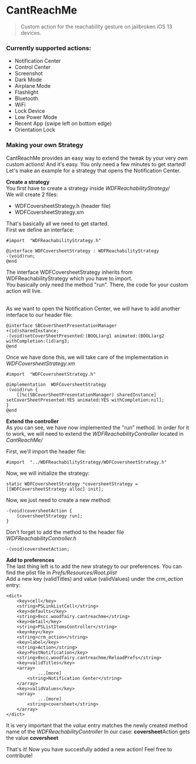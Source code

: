 # CantReachMe

> Custom action for the reachability gesture on jailbroken iOS 13 devices.

### Currently supported actions:
 - Notification Center
 - Control Center
 - Screenshot
 - Dark Mode
 - Airplane Mode
 - Flashlight
 - Bluetooth
 - WiFi
 - Lock Device
 - Low Power Mode
 - Recent App (swipe left on bottom edge)
 - Orientation Lock


### Making your own Strategy

CantReachMe provides an easy way to extend the tweak by your very own custom actions! And it's easy. You only need a few minutes to get started!
Let's make an example for a strategy that opens the Notification Center.

 **Create a strategy**<br>
You first have to create a strategy inside *WDFReachabilityStrategy/*<br>
We will create 2 files:<br>
 - WDFCoversheetStrategy.h (header file)
 - WDFCoversheetStrategy.xm

That's basically all we need to get started.<br>
First we define an interface:

    #import  "WDFReachabilityStrategy.h"
    
    @interface WDFCoversheetStrategy : WDFReachabilityStrategy
    -(void)run;
    @end
The interface WDFCoversheetStrategy inherits from WDFReachabilityStrategy which you have to import.<br>
You basically only need the method "run". There, the code for your custom action will live.<br><br>

As we want to open the Notification Center, we will have to add another interface to our header file:

    @interface SBCoverSheetPresentationManager
    +(id)sharedInstance;
    -(void)setCoverSheetPresented:(BOOL)arg1 animated:(BOOL)arg2 withCompletion:(id)arg3;
    @end
Once we have done this, we will take care of the implementation in *WDFCoversheetStrategy.xm*

    #import  "WDFCoversheetStrategy.h"
    
    @implementation  WDFCoversheetStrategy
    -(void)run {
	    [[%c(SBCoverSheetPresentationManager) sharedInstance] setCoverSheetPresented:YES animated:YES withCompletion:nil];
    }
    @end

 **Extend the controller**<br>
As you can see, we have now implemented the "run" method. In order for it to work, we will need to extend the *WDFReachabilityController* located in *CantReachMe/*

First, we'll import the header file:

    #import  "../WDFReachabilityStrategy/WDFCoversheetStrategy.h"

Now, we will initialize the strategy:

    static WDFCoversheetStrategy *coversheetStrategy = [[WDFCoversheetStrategy alloc] init];

Now, we just need to create a new method:

    -(void)coversheetAction {
	    [coversheetStrategy run];
    }
Don't forget to add the method to the header file *WDFReachabilityController.h*

    -(void)coversheetAction;

 **Add to preferences**<br>
The last thing left is to add the new strategy to our preferences. You can find the plist file in *Prefs/Resources/Root.plist*<br>
Add a new key (validTitles) and value (validValues) under the *crm_action* entry:

    <dict>
	    <key>cell</key>
	    <string>PSLinkListCell</string>
	    <key>defaults</key>
	    <string>0xcc.woodfairy.cantreachme</string>
	    <key>detail</key>
	    <string>PSListItemsController</string>
	    <key>key</key>
	    <string>crm_action</string>
	    <key>label</key>
	    <string>Action</string>
	    <key>PostNotification</key>
	    <string>0xcc.woodfairy.cantreachme/ReloadPrefs</string>
	    <key>validTitles</key>
	    <array>
			    ...[more]
		    <string>Notification Center</string>
	    </array>
	    <key>validValues</key>
	    <array>
			    ...[more]
			<string>coversheet</string>
	    </array>
    </dict>
It is very important that the *value* entry matches the newly created method name of the *WDFReachabilityController*
In our case:
**coversheet**Action
gets the value 
**coversheet**

That's it! Now you have succesfully added a new action! Feel free to contribute!